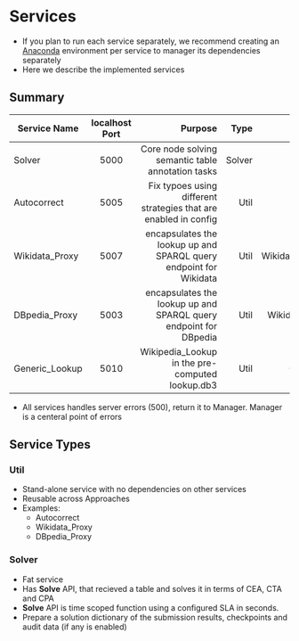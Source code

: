 # Services
 
* If you plan to run each service separately, we recommend creating an [Anaconda](https://www.anaconda.com/products/individual) environment per service to manager its dependencies separately 
* Here we describe the implemented services 

## Summary

| Service Name  | localhost Port | Purpose  | Type | docker  | Status | 
| ------------- |:-------------:| -----:| -----:| -----:| -----:|
| Solver | 5000 | Core node solving semantic table annotation tasks  | Solver | Solver/5000 | |
| Autocorrect | 5005 | Fix typoes using different strategies that are enabled in config  | Util | Autocorrect/5000 |  | 
| Wikidata_Proxy | 5007 | encapsulates the lookup up and SPARQL query endpoint for Wikidata| Util | Wikidata_Endpoint_API/5000 | | 
| DBpedia_Proxy | 5003 | encapsulates the lookup up and SPARQL query endpoint for DBpedia | Util | Wikidata_Lookup_API/5000 | |
| Generic_Lookup | 5010 | Wikipedia_Lookup in the pre-computed lookup.db3 | Util | Generic_Lookup/5000 | |

* All services handles server errors (500), return it to Manager. Manager is a centeral point of errors 

## Service Types


### Util
* Stand-alone service with no dependencies on other services
* Reusable across Approaches 
* Examples:
    * Autocorrect
    * Wikidata_Proxy
    * DBpedia_Proxy

### Solver 
* Fat service
* Has **Solve** API, that recieved a table and solves it in terms of CEA, CTA and CPA
* **Solve** API is time scoped function using a configured SLA in seconds.
* Prepare a solution dictionary of the submission results, checkpoints and audit data (if any is enabled)
